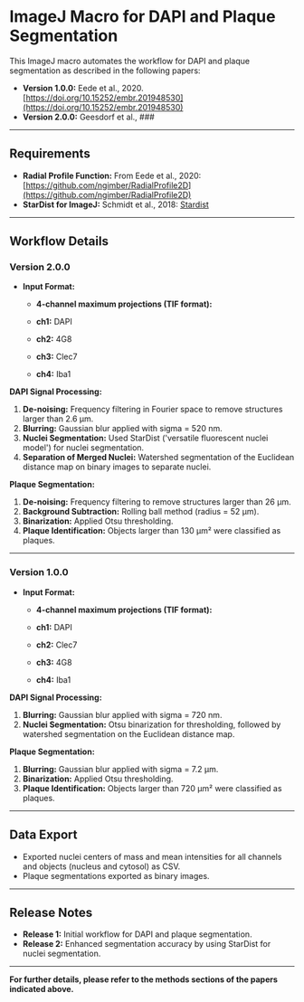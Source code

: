 # ImageJ Macro for DAPI and Plaque Segmentation

This ImageJ macro automates the workflow for DAPI and plaque segmentation as described in the following papers:

- **Version 1.0.0:** Eede et al., 2020. [https://doi.org/10.15252/embr.201948530](https://doi.org/10.15252/embr.201948530)  
- **Version 2.0.0:** Geesdorf et al., ###  

---

## Requirements

- **Radial Profile Function:** From Eede et al., 2020: [https://github.com/ngimber/RadialProfile2D](https://github.com/ngimber/RadialProfile2D)  
- **StarDist for ImageJ:** Schmidt et al., 2018: [Stardist](https://imagej.net/plugins/stardist)

---

## Workflow Details

### Version 2.0.0

- **Input Format:**
  - **4-channel maximum projections (TIF format):**
    
  - **ch1:** DAPI  
  - **ch2:** 4G8  
  - **ch3:** Clec7  
  - **ch4:** Iba1
    
**DAPI Signal Processing:**  
1. **De-noising:** Frequency filtering in Fourier space to remove structures larger than 2.6 µm.  
2. **Blurring:** Gaussian blur applied with sigma = 520 nm.  
3. **Nuclei Segmentation:** Used StarDist ('versatile fluorescent nuclei model') for nuclei segmentation.  
4. **Separation of Merged Nuclei:** Watershed segmentation of the Euclidean distance map on binary images to separate nuclei.  

**Plaque Segmentation:**  
1. **De-noising:** Frequency filtering to remove structures larger than 26 µm.  
2. **Background Subtraction:** Rolling ball method (radius = 52 µm).  
3. **Binarization:** Applied Otsu thresholding.  
4. **Plaque Identification:** Objects larger than 130 µm² were classified as plaques.  
     
---

### Version 1.0.0

- **Input Format:**
  - **4-channel maximum projections (TIF format):** 

  - **ch1:** DAPI  
  - **ch2:** Clec7
  - **ch3:** 4G8   
  - **ch4:** Iba1  
  
**DAPI Signal Processing:**  
1. **Blurring:** Gaussian blur applied with sigma = 720 nm.  
2. **Nuclei Segmentation:** Otsu binarization for thresholding, followed by watershed segmentation on the Euclidean distance map.  

**Plaque Segmentation:**  
1. **Blurring:** Gaussian blur applied with sigma = 7.2 µm.  
2. **Binarization:** Applied Otsu thresholding.  
3. **Plaque Identification:** Objects larger than 720 µm² were classified as plaques.  

---

## Data Export
- Exported nuclei centers of mass and mean intensities for all channels and objects (nucleus and cytosol) as CSV.  
- Plaque segmentations exported as binary images.

---

## Release Notes

- **Release 1:** Initial workflow for DAPI and plaque segmentation.  
- **Release 2:** Enhanced segmentation accuracy by using StarDist for nuclei segmentation.


---

**For further details, please refer to the methods sections of the papers indicated above.**

